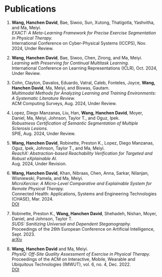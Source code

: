 # **Publications**

1. **Wang, Hanchen David**, Bae, Siwoo, Sun, Xutong, Thatigotla, Yashvitha, and Ma, Meiyi.  
   *EXACT: A Meta-Learning Framework for Precise Exercise Segmentation in Physical Therapy.*  
   International Conference on Cyber-Physical Systems (ICCPS), Nov. 2024, Under Review.

2. **Wang, Hanchen David**, Bae, Siwoo, Chen, Zirong, and Ma, Meiyi.  
   *Learning with Preserving for Continual Multitask Learning.*  
   International Conference on Learning Representations (ICLR), Oct. 2024, Under Review.

3. Cohn, Clayton, Davalos, Eduardo, Vatral, Caleb, Fonteles, Joyce, **Wang, Hanchen David**, Ma, Meiyi, and Biswas, Gautam.  
   *Multimodal Methods for Analyzing Learning and Training Environments: A Systematic Literature Review.*  
   ACM Computing Surveys, Aug. 2024, Under Review.

4. Lopez, Diego Manzanas, Liu, Han, **Wang, Hanchen David**, Moyer, Daniel, Ma, Meiyi, Johnson, Taylor T., and Oguz, Ipek.  
   *Robustness Certification of Semantic Segmentation of Multiple Sclerosis Lesions.*  
   SPIE, Aug. 2024, Under Review.

5. **Wang, Hanchen David**, Robinette, Preston K., Lopez, Diego Manzanas, Oguz, Ipek, Johnson, Taylor T., and Ma, Meiyi.  
   *ReachX: Abstraction-based Reachability Verification for Targeted and Robust eXplainable AI.*  
   Aug. 2024, Under Revision.

6. **Wang, Hanchen David**, Khan, Nibraas, Chen, Anna, Sarkar, Nilanjan, Wisniewski, Pamela, and Ma, Meiyi.  
   *MicroXercise: A Micro-Level Comparative and Explainable System for Remote Physical Therapy.*  
   Connected Health: Applications, Systems and Engineering Technologies (CHASE), Mar. 2024.  
   [DOI](https://doi.org/10.1109/CHASE60773.2024.00017)

7. Robinette, Preston K., **Wang, Hanchen David**, Shehadeh, Nishan, Moyer, Daniel, and Johnson, Taylor T.  
   *SUDS: Sanitizing Universal and Dependent Steganography.*  
   Proceedings of the 26th European Conference on Artificial Intelligence, Sept. 2023.  
   [arXiv](https://arxiv.org/abs/2309.13467)

8. **Wang, Hanchen David** and Ma, Meiyi.  
   *PhysiQ: Off-Site Quality Assessment of Exercise in Physical Therapy.*  
   Proceedings of the ACM on Interactive, Mobile, Wearable and Ubiquitous Technologies (IMWUT), vol. 6, no. 4, Dec. 2022.  
   [DOI](https://doi.org/10.1145/3570349)

